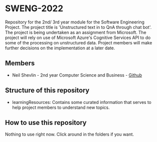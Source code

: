 # SWENG-2022
Repository for the 2nd/ 3rd year module for the Software Engineering Project. 
The project title is 'Unstructured text in to QnA through chat bot'. 
The project is being undertaken as an assignment from Microsoft.
The project will rely on use of Microsoft Azure's Cognitive Services API to do some of the processing on unstructured data.
Project members will make further decisions on the implementation at a later date. 
## Members
- Neil Shevlin - 2nd year Computer Science and Business - [Github](https://github.com/neilshevlin)

## Structure of this repository
 - learningResources: Contains some curated information that serves to help project members to understand new topics.

## How to use this repository
Nothing to use right now. Click around in the folders if you want.
